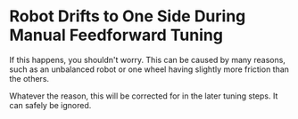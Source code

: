 # Robot Drifts to One Side During Manual Feedforward Tuning

If this happens, you shouldn't worry.
This can be caused by many reasons, such as an unbalanced robot or one wheel having slightly more friction than the others.

Whatever the reason, this will be corrected for in the later tuning steps.
It can safely be ignored.
